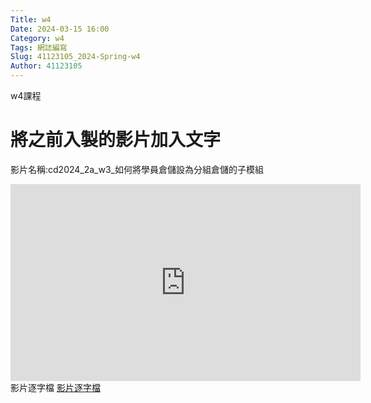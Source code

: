 ```yaml
---
Title: w4
Date: 2024-03-15 16:00
Category: w4
Tags: 網誌編寫
Slug: 41123105_2024-Spring-w4
Author: 41123105
---
```


w4課程

<!-- PELICAN_END_SUMMARY -->

# 將之前入製的影片加入文字
影片名稱:cd2024_2a_w3_如何將學員倉儲設為分組倉儲的子模組 
<iframe width="560" height="315" src="https://www.youtube.com/embed/IAQ9cHwHjWA?si=1D8BBL8KXrLZhVlX" title="YouTube video player" frameborder="0" allow="accelerometer; autoplay; clipboard-write; encrypted-media; gyroscope; picture-in-picture; web-share" referrerpolicy="strict-origin-when-cross-origin" allowfullscreen></iframe>  
影片逐字檔
<a href="https://1drv.ms/t/c/9a62b67559925288/EaS-HC4fCcBMmsLwRBmBQ3YB1o2Pk_AdsxSNNR6gYbCZNA?e=WMlpbB">影片逐字檔</a>

 